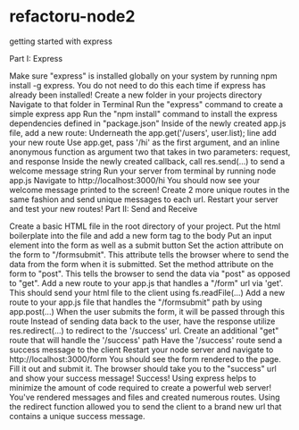 refactoru-node2
===============

getting started with express

Part I: Express

Make sure "express" is installed globally on your system by running npm install -g express. You do not need to do this each time if express has already been installed!
Create a new folder in your projects directory
Navigate to that folder in Terminal
Run the "express" command to create a simple express app
Run the "npm install" command to install the express dependencies defined in "package.json"
Inside of the newly created app.js file, add a new route:
Underneath the app.get('/users', user.list); line add your new route
Use app.get, pass '/hi' as the first argument, and an inline anonymous function as argument two that takes in two parameters: request, and response
Inside the newly created callback, call res.send(...) to send a welcome message string
Run your server from terminal by running node app.js
Navigate to http://localhost:3000/hi
You should now see your welcome message printed to the screen!
Create 2 more unique routes in the same fashion and send unique messages to each url.
Restart your server and test your new routes!
Part II: Send and Receive

Create a basic HTML file in the root directory of your project.
Put the html boilerplate into the file and add a new form tag to the body
Put an input element into the form as well as a submit button
Set the action attribute on the form to "/formsubmit". This attribute tells the browser where to send the data from the form when it is submitted.
Set the method attribute on the form to "post". This tells the browser to send the data via "post" as opposed to "get".
Add a new route to your app.js that handles a "/form" url via 'get'. This should send your html file to the client using fs.readFile(...)
Add a new route to your app.js file that handles the "/formsubmit" path by using app.post(...)
When the user submits the form, it will be passed through this route
Instead of sending data back to the user, have the response utilize res.redirect(...) to redirect to the '/success' url.
Create an additional "get" route that will handle the '/success' path
Have the '/success' route send a success message to the client
Restart your node server and navigate to http://localhost:3000/form
You should see the form rendered to the page. Fill it out and submit it.
The browser should take you to the "success" url and show your success message!
Success! Using express helps to minimize the amount of code required to create a powerful web server! You've rendered messages and files and created numerous routes. Using the redirect function allowed you to send the client to a brand new url that contains a unique success message.
